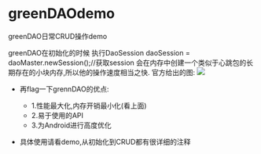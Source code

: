 # greenDAOdemo
greenDAO日常CRUD操作demo

greenDAO在初始化的时候 执行DaoSession daoSession = daoMaster.newSession();//获取session
会在内存中创建一个类似于心跳包的长期存在的小块内存,所以他的操作速度相当之快.
官方给出的图:
![](http://oenmdzxge.bkt.clouddn.com/xixi.png)

* 再flag一下grennDAO的优点:
  - 1.性能最大化,内存开销最小化(看上面)
  - 2.易于使用的API
  - 3.为Android进行高度优化
  
  
* 具体使用请看demo,从初始化到CRUD都有很详细的注释
